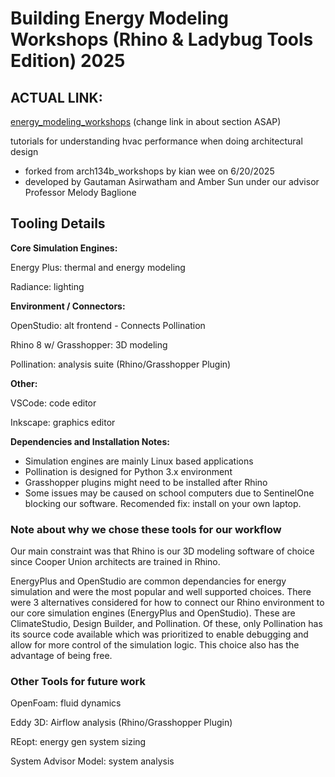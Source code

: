 # Building Energy Modeling Workshops (Rhino & Ladybug Tools Edition) 2025

## ACTUAL LINK:
[energy_modeling_workshops](https://cooperunion.github.io/buildingenergymodeling_workshops/docs/intro.html) (change link in about section ASAP)

tutorials for understanding hvac performance when doing architectural design 

- forked from arch134b_workshops by kian wee on 6/20/2025
- developed by Gautaman Asirwatham and Amber Sun under our advisor Professor Melody Baglione

## Tooling Details

**Core Simulation Engines:**

Energy Plus: thermal and energy modeling

Radiance: lighting

**Environment / Connectors:**

OpenStudio: alt frontend - Connects Pollination

Rhino 8 w/ Grasshopper: 3D modeling

Pollination: analysis suite (Rhino/Grasshopper Plugin)

**Other:**

VSCode: code editor

Inkscape: graphics editor

**Dependencies and Installation Notes:**
- Simulation engines are mainly Linux based applications
- Pollination is designed for Python 3.x environment
- Grasshopper plugins might need to be installed after Rhino
- Some issues may be caused on school computers due to SentinelOne blocking our software. Recomended fix: install on your own laptop.

### Note about why we chose these tools for our workflow
Our main constraint was that Rhino is our 3D modeling software of choice since Cooper Union architects are trained in Rhino. 

EnergyPlus and OpenStudio are common dependancies for energy simulation and were the most popular and well supported choices. There were 3 alternatives considered for how to connect our Rhino environment to our core simulation engines (EnergyPlus and OpenStudio). These are ClimateStudio, Design Builder, and Pollination. Of these, only Pollination has its source code available which was prioritized to enable debugging and allow for more control of the simulation logic. This choice also has the advantage of being free.

### Other Tools for future work

OpenFoam: fluid dynamics

Eddy 3D: Airflow analysis (Rhino/Grasshopper Plugin)

REopt: energy gen system sizing

System Advisor Model: system analysis

